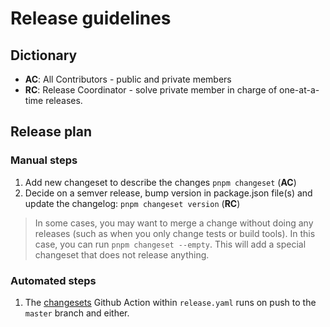 # Release guidelines

## Dictionary

-   **AC**: All Contributors - public and private members
-   **RC**: Release Coordinator - solve private member in charge of one-at-a-time releases.

## Release plan

### Manual steps

1. Add new changeset to describe the changes `pnpm changeset` (**AC**)
2. Decide on a semver release, bump version in package.json file(s) and update the changelog: `pnpm changeset version` (**RC**)

> In some cases, you may want to merge a change without doing any releases (such as when you only change tests or build tools). In this case, you can run `pnpm changeset --empty`. This will add a special changeset that does not release anything.

### Automated steps

1. The [changesets](https://github.com/changesets/action) Github Action within `release.yaml` runs on push to the `master` branch and either.
